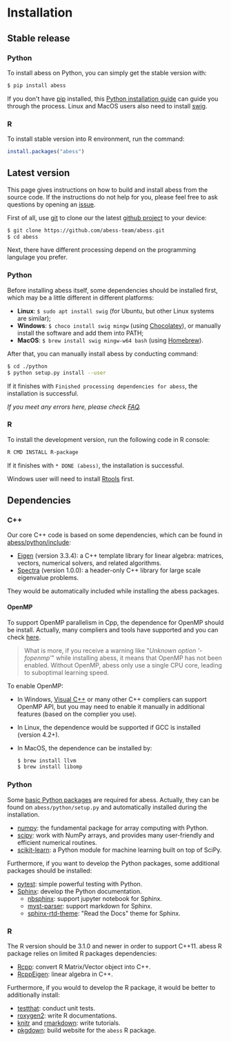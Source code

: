 # Installation

## Stable release

### Python
To install abess on Python, you can simply get the stable version with:

```bash
$ pip install abess
```

If you don't have [pip](https://pip.pypa.io) installed, this [Python installation guide](http://docs.python-guide.org/en/latest/starting/installation/) can guide
you through the process. Linux and MacOS users also need to install [swig](http://www.swig.org/).

### R
To install stable version into R environment, run the command:

```R
install.packages("abess")
```

## Latest version

This page gives instructions on how to build and install abess from the source code. 
If the instructions do not help for you, please feel free to ask questions by opening an [issue](https://github.com/abess-team/abess/issues).

First of all, use [git](https://git-scm.com/downloads) to clone our the latest [github project](https://github.com/abess-team/abess) to your device:

```bash
$ git clone https://github.com/abess-team/abess.git
$ cd abess
```

Next, there have different processing depend on the programming langulage you prefer. 

### Python 

Before installing abess itself, some dependencies should be installed first, which may be a little different in different platforms:

- **Linux**: `$ sudo apt install swig` (for Ubuntu, but other Linux systems are similar);
- **Windows**: `$ choco install swig mingw` (using [Chocolatey](https://community.chocolatey.org/packages)), or manually install the software and add them into PATH;
- **MacOS**: `$ brew install swig mingw-w64 bash` (using [Homebrew](https://brew.sh/)).

After that, you can manually install abess by conducting command:

```bash
$ cd ./python
$ python setup.py install --user
```

If it finishes with `Finished processing dependencies for abess`, the installation is successful.

*If you meet any errors here, please check [FAQ](https://abess.readthedocs.io/en/latest/FAQ.html#installation-failed).*

### R
To install the development version, run the following code in R console:

```bash
R CMD INSTALL R-package
```

If it finishes with `* DONE (abess)`, the installation is successful.

Windows user will need to install [Rtools](https://cran.r-project.org/bin/windows/Rtools/) first.

## Dependencies

### C++

Our core C++ code is based on some dependencies, which can be found in [abess/python/include](https://github.com/abess-team/abess/tree/master/python/include):

- [Eigen](https://gitlab.com/libeigen/eigen/-/releases/3.3.4) (version 3.3.4):
    a C++ template library for linear algebra: matrices, vectors, numerical solvers, and related algorithms.
- [Spectra](https://github.com/yixuan/spectra/releases/tag/v1.0.0) (version 1.0.0):
    a header-only C++ library for large scale eigenvalue problems.

They would be automatically included while installing the abess packages.

#### OpenMP

To support OpenMP parallelism in Cpp, the dependence for OpenMP should be install. Actually, many compliers and tools have supported and you can check [here](https://www.openmp.org/resources/openmp-compilers-tools/#compilers). 

> What is more, if you receive a warning like "*Unknown option '-fopenmp'*" while installing abess, it means that OpenMP has not been enabled. Without OpenMP, abess only use a single CPU core, leading to suboptimal learning speed.

To enable OpenMP:

- In Windows, [Visual C++](https://visualstudio.microsoft.com/visual-cpp-build-tools/) or many other C++ compliers can support OpenMP API, but you may need to enable it manually in additional features (based on the complier you use).
- In Linux, the dependence would be supported if GCC is installed (version 4.2+).
- In MacOS, the dependence can be installed by:       

    ```bash
    $ brew install llvm
    $ brew install libomp
    ```

### Python

Some [basic Python packages](https://github.com/abess-team/abess/blob/master/python/setup.py#:~:text=install_requires%3D%5B,%5D%2C) are required for abess. Actually, they can be found on 
`abess/python/setup.py` and automatically installed during the installation.

- [numpy](https://pypi.org/project/numpy/): the fundamental package for array computing with Python.
- [scipy](https://pypi.org/project/scipy/): work with NumPy arrays, and provides many user-friendly and efficient numerical routines.
- [scikit-learn](https://pypi.org/project/scikit-learn/): a Python module for machine learning built on top of SciPy. 

Furthermore, if you want to develop the Python packages, some additional packages should be installed:

- [pytest](https://pypi.org/project/pytest/): simple powerful testing with Python.
- [Sphinx](https://pypi.org/project/Sphinx/): develop the Python documentation.
    - [nbsphinx](https://pypi.org/project/nbsphinx/): support jupyter notebook for Sphinx.
    - [myst-parser](https://pypi.org/project/myst-parser/): support markdown for Sphinx.
    - [sphinx-rtd-theme](https://pypi.org/project/sphinx-rtd-theme/): "Read the Docs" theme for Sphinx.

### R

The R version should be 3.1.0 and newer in order to support C++11. 
abess R package relies on limited R packages dependencies:

- [Rcpp](https://cran.r-project.org/web/packages/Rcpp/index.html): convert R Matrix/Vector object into C++.
- [RcppEigen](https://cran.r-project.org/web/packages/RcppEigen/index.html): linear algebra in C++.

Furthermore, if you would to develop the R package, it would be better to additionally install:

- [testthat](https://cran.r-project.org/web/packages/testthat/index.html): conduct unit tests.
- [roxygen2](https://cran.r-project.org/web/packages/roxygen2/index.html): write R documentations.
- [knitr](https://cran.r-project.org/web/packages/knitr/index.html) and [rmarkdown](https://cran.r-project.org/web/packages/rmarkdown/index.html): write tutorials.
- [pkgdown](https://cran.r-project.org/web/packages/pkgdown/index.html): build website for the `abess` R package.

